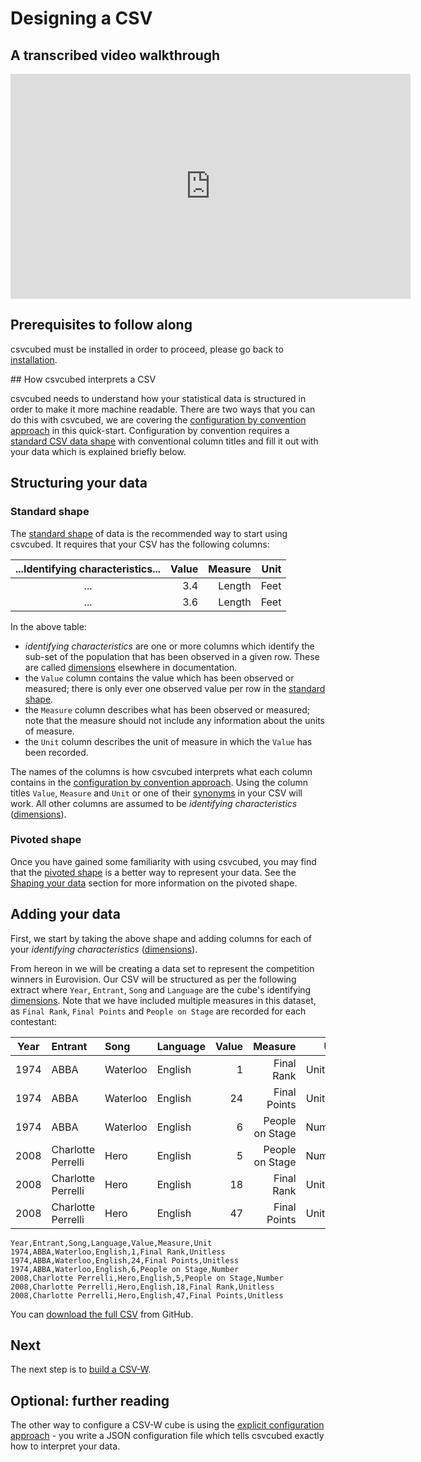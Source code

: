 # Designing a CSV

## A transcribed video walkthrough

<iframe src="https://share.descript.com/embed/SJiVPSziEkw" width="640" height="360" frameborder="0" allowfullscreen></iframe>

## Prerequisites to follow along

csvcubed must be installed in order to proceed, please go back to [installation](installation.md).

## How csvcubed interprets a CSV

csvcubed needs to understand how your statistical data is structured in order to make it more machine readable. There are two ways that you can do this with csvcubed, we are covering the [configuration by convention approach](../guides/configuration/convention.md) in this quick-start. Configuration by convention requires a [standard CSV data shape](../guides/shape-data/index.md#standard-shape) with conventional column titles and fill it out with your data which is explained briefly below.

## Structuring your data

### Standard shape

The [standard shape](../guides/shape-data/index.md#standard-shape) of data is the recommended way to start using csvcubed. It requires that your CSV has the following columns:

| ...Identifying characteristics... | Value | Measure | Unit |
|:---------------------------------:|------:|--------:|-----:|
|                ...                |   3.4 |  Length | Feet |
|                ...                |   3.6 |  Length | Feet |

In the above table:

* *identifying characteristics* are one or more columns which identify the sub-set of the population that has been observed in a given row. These are called [dimensions](../glossary/index.md#dimension) elsewhere in documentation.
* the `Value` column contains the value which has been observed or measured; there is only ever one observed value per row in the [standard shape](../guides/shape-data/index.md#standard-shape).
* the `Measure` column describes what has been observed or measured; note that the measure should not include any information about the units of measure.
* the `Unit` column describes the unit of measure in which the `Value` has been recorded.

The names of the columns is how csvcubed interprets what each column contains in the [configuration by convention approach](../guides/configuration/convention.md). Using the column titles `Value`, `Measure` and `Unit` or one of their [synonyms](../guides/configuration/qube-config/index.md#conventional-column-names) in your CSV will work. All other columns are assumed to be *identifying characteristics* ([dimensions](../glossary/index.md#dimensionl)).

### Pivoted shape

Once you have gained some familiarity with using csvcubed, you may find that the [pivoted shape](../guides/shape-data/pivoted-shape.md) is a better way to represent your data. See the [Shaping your data](../guides/shape-data/index.md) section for more information on the pivoted shape.

## Adding your data

First, we start by taking the above shape and adding columns for each of your *identifying characteristics* ([dimensions](../glossary/index.md#dimension)).

From hereon in we will be creating a data set to represent the competition winners in Eurovision. Our CSV will be structured as per the following extract where `Year`, `Entrant`, `Song` and `Language` are the cube's identifying [dimensions](../glossary/index.md#dimension). Note that we have included multiple measures in this dataset, as `Final Rank`, `Final Points` and `People on Stage` are recorded for each contestant:

| Year | Entrant            | Song     | Language | Value |         Measure |     Unit |
|:----:|:-------------------|:---------|:---------|------:|----------------:|---------:|
| 1974 | ABBA               | Waterloo | English  |     1 |      Final Rank | Unitless |
| 1974 | ABBA               | Waterloo | English  |    24 |    Final Points | Unitless |
| 1974 | ABBA               | Waterloo | English  |     6 | People on Stage |   Number |
| 2008 | Charlotte Perrelli | Hero     | English  |     5 | People on Stage |   Number |
| 2008 | Charlotte Perrelli | Hero     | English  |    18 |      Final Rank | Unitless |
| 2008 | Charlotte Perrelli | Hero     | English  |    47 |    Final Points | Unitless |

```csv
Year,Entrant,Song,Language,Value,Measure,Unit
1974,ABBA,Waterloo,English,1,Final Rank,Unitless
1974,ABBA,Waterloo,English,24,Final Points,Unitless
1974,ABBA,Waterloo,English,6,People on Stage,Number
2008,Charlotte Perrelli,Hero,English,5,People on Stage,Number
2008,Charlotte Perrelli,Hero,English,18,Final Rank,Unitless
2008,Charlotte Perrelli,Hero,English,47,Final Points,Unitless
```

You can [download the full CSV](https://raw.githubusercontent.com/GSS-Cogs/csvcubed-demo/v1.0/sweden_at_eurovision_no_missing.csv) from GitHub.

## Next

The next step is to [build a CSV-W](./build.md).

## Optional: further reading

The other way to configure a CSV-W cube is using the [explicit configuration approach](../guides/configuration/qube-config/index.md) - you write a JSON configuration file which tells csvcubed exactly how to interpret your data.
